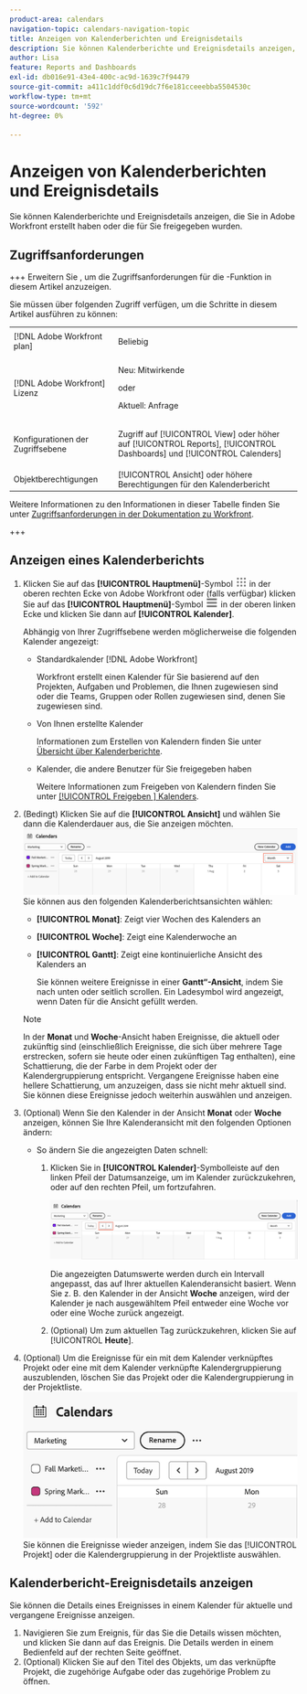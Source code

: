 ```yaml
---
product-area: calendars
navigation-topic: calendars-navigation-topic
title: Anzeigen von Kalenderberichten und Ereignisdetails
description: Sie können Kalenderberichte und Ereignisdetails anzeigen, die Sie in Adobe Workfront erstellt haben oder die für Sie freigegeben wurden.
author: Lisa
feature: Reports and Dashboards
exl-id: db016e91-43e4-400c-ac9d-1639c7f94479
source-git-commit: a411c1ddf0c6d19dc7f6e181cceeebba5504530c
workflow-type: tm+mt
source-wordcount: '592'
ht-degree: 0%

---
```


# Anzeigen von Kalenderberichten und Ereignisdetails

Sie können Kalenderberichte und Ereignisdetails anzeigen, die Sie in Adobe Workfront erstellt haben oder die für Sie freigegeben wurden.

## Zugriffsanforderungen

+++ Erweitern Sie , um die Zugriffsanforderungen für die -Funktion in diesem Artikel anzuzeigen.

Sie müssen über folgenden Zugriff verfügen, um die Schritte in diesem Artikel ausführen zu können:

<table style="table-layout:auto"> 
 <col> 
 </col> 
 <col> 
 </col> 
 <tbody> 
  <tr> 
   <td role="rowheader">[!DNL Adobe Workfront plan]</td> 
   <td> <p>Beliebig</p> </td> 
  </tr> 
  <tr> 
   <td role="rowheader">[!DNL Adobe Workfront] Lizenz</td> 
   <td><p>Neu: Mitwirkende</p>
       <p>oder</p>
       <p>Aktuell: Anfrage</p></td> 
  </tr> 
  <tr> 
   <td role="rowheader">Konfigurationen der Zugriffsebene</td> 
   <td> <p>Zugriff auf [!UICONTROL View] oder höher auf [!UICONTROL Reports], [!UICONTROL Dashboards] und [!UICONTROL Calenders]</p></td> 
  </tr> 
  <tr> 
   <td role="rowheader">Objektberechtigungen</td> 
   <td>[!UICONTROL Ansicht] oder höhere Berechtigungen für den Kalenderbericht</td> 
  </tr> 
 </tbody> 
</table>

Weitere Informationen zu den Informationen in dieser Tabelle finden Sie unter [Zugriffsanforderungen in der Dokumentation zu Workfront](/help/quicksilver/administration-and-setup/add-users/access-levels-and-object-permissions/access-level-requirements-in-documentation.md).

+++

## Anzeigen eines Kalenderberichts

<!--{{step1-to-calendars}}-->

1. Klicken Sie auf das **[!UICONTROL Hauptmenü]**-Symbol ![Hauptmenü](/help/_includes/assets/main-menu-icon.png) in der oberen rechten Ecke von Adobe Workfront oder (falls verfügbar) klicken Sie auf das **[!UICONTROL Hauptmenü]**-Symbol ![Hauptmenü](/help/_includes/assets/main-menu-icon-left-nav.png) in der oberen linken Ecke und klicken Sie dann auf **[!UICONTROL Kalender]**.

   Abhängig von Ihrer Zugriffsebene werden möglicherweise die folgenden Kalender angezeigt:

   * Standardkalender [!DNL Adobe Workfront]

     Workfront erstellt einen Kalender für Sie basierend auf den Projekten, Aufgaben und Problemen, die Ihnen zugewiesen sind oder die Teams, Gruppen oder Rollen zugewiesen sind, denen Sie zugewiesen sind.

   * Von Ihnen erstellte Kalender

     Informationen zum Erstellen von Kalendern finden Sie unter [Übersicht über Kalenderberichte](../../../reports-and-dashboards/reports/calendars/calendar-reports-overview.md).

   * Kalender, die andere Benutzer für Sie freigegeben haben

     Weitere Informationen zum Freigeben von Kalendern finden Sie unter [[!UICONTROL Freigeben &#x200B;] Kalenders](../../../reports-and-dashboards/reports/calendars/share-a-calendar-report.md).

1. (Bedingt) Klicken Sie auf die **[!UICONTROL Ansicht]** und wählen Sie dann die Kalenderdauer aus, die Sie anzeigen möchten.
   ![Kalenderdauer](assets/view-menu-calendar-report-350x189.png)
Sie können aus den folgenden Kalenderberichtsansichten wählen:

   * **[!UICONTROL Monat]**: Zeigt vier Wochen des Kalenders an
   * **[!UICONTROL Woche]**: Zeigt eine Kalenderwoche an
   * **[!UICONTROL Gantt]**: Zeigt eine kontinuierliche Ansicht des Kalenders an

     Sie können weitere Ereignisse in einer **Gantt“-Ansicht**, indem Sie nach unten oder seitlich scrollen. Ein Ladesymbol wird angezeigt, wenn Daten für die Ansicht gefüllt werden.

   >[!NOTE]
   >
   >In der **Monat** und **Woche**-Ansicht haben Ereignisse, die aktuell oder zukünftig sind (einschließlich Ereignisse, die sich über mehrere Tage erstrecken, sofern sie heute oder einen zukünftigen Tag enthalten), eine Schattierung, die der Farbe in dem Projekt oder der Kalendergruppierung entspricht. Vergangene Ereignisse haben eine hellere Schattierung, um anzuzeigen, dass sie nicht mehr aktuell sind. Sie können diese Ereignisse jedoch weiterhin auswählen und anzeigen.

1. (Optional) Wenn Sie den Kalender in der Ansicht **Monat** oder **Woche** anzeigen, können Sie Ihre Kalenderansicht mit den folgenden Optionen ändern:

   <!--   * To include or exclude weekends:
      1. On the **[!UICONTROL Calendar]** toolbar, click **[!UICONTROL Calendar Actions]**, then from the drop-down list select either **[!UICONTROL Show Weekend]** or **[!UICONTROL Hide Weekend]**.-->

   * So ändern Sie die angezeigten Daten schnell:

      1. Klicken Sie in **[!UICONTROL Kalender]**-Symbolleiste auf den linken Pfeil der Datumsanzeige, um im Kalender zurückzukehren, oder auf den rechten Pfeil, um fortzufahren.

         ![Auf Pfeil klicken, um Datum zu ändern](assets/click-arrows-to-change-dates-calendar-report.png)

         Die angezeigten Datumswerte werden durch ein Intervall angepasst, das auf Ihrer aktuellen Kalenderansicht basiert. Wenn Sie z. B. den Kalender in der Ansicht **Woche** anzeigen, wird der Kalender je nach ausgewähltem Pfeil entweder eine Woche vor oder eine Woche zurück angezeigt.

      1. (Optional) Um zum aktuellen Tag zurückzukehren, klicken Sie auf [!UICONTROL **Heute**].

1. (Optional) Um die Ereignisse für ein mit dem Kalender verknüpftes Projekt oder eine mit dem Kalender verknüpfte Kalendergruppierung auszublenden, löschen Sie das Projekt oder die Kalendergruppierung in der Projektliste.
   ![Ereignisse ausblenden](assets/hide-events-for-project-or-cal-grouping.png)
Sie können die Ereignisse wieder anzeigen, indem Sie das [!UICONTROL Projekt] oder die Kalendergruppierung in der Projektliste auswählen.

## Kalenderbericht-Ereignisdetails anzeigen

Sie können die Details eines Ereignisses in einem Kalender für aktuelle und vergangene Ereignisse anzeigen.

1. Navigieren Sie zum Ereignis, für das Sie die Details wissen möchten, und klicken Sie dann auf das Ereignis. Die Details werden in einem Bedienfeld auf der rechten Seite geöffnet.
1. (Optional) Klicken Sie auf den Titel des Objekts, um das verknüpfte Projekt, die zugehörige Aufgabe oder das zugehörige Problem zu öffnen.
